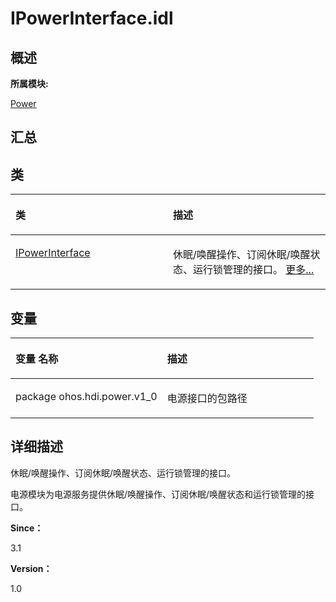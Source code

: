 # IPowerInterface.idl<a name="ZH-CN_TOPIC_0000001290561188"></a>

## **概述**<a name="section1267247605083932"></a>

**所属模块:**

[Power](power.md)

## **汇总**<a name="section209128861083932"></a>

## 类<a name="nested-classes"></a>

<a name="table1026146253083932"></a>
<table><thead align="left"><tr id="row1535015789083932"><th class="cellrowborder" valign="top" width="50%" id="mcps1.1.3.1.1"><p id="p135706579083932"><a name="p135706579083932"></a><a name="p135706579083932"></a>类</p>
</th>
<th class="cellrowborder" valign="top" width="50%" id="mcps1.1.3.1.2"><p id="p178997538083932"><a name="p178997538083932"></a><a name="p178997538083932"></a>描述</p>
</th>
</tr>
</thead>
<tbody><tr id="row1913162619083932"><td class="cellrowborder" valign="top" width="50%" headers="mcps1.1.3.1.1 "><p id="p1234122605083931"><a name="p1234122605083931"></a><a name="p1234122605083931"></a><a href="interface_i_power_interface.md">IPowerInterface</a></p>
</td>
<td class="cellrowborder" valign="top" width="50%" headers="mcps1.1.3.1.2 "><p id="p1439485912083931"><a name="p1439485912083931"></a><a name="p1439485912083931"></a>休眠/唤醒操作、订阅休眠/唤醒状态、运行锁管理的接口。 <a href="interface_i_power_interface.md">更多...</a></p>
</td>
</tr>
</tbody>
</table>

## 变量<a name="var-members"></a>

<a name="table268804930083932"></a>
<table><thead align="left"><tr id="row397880800083932"><th class="cellrowborder" valign="top" width="50%" id="mcps1.1.3.1.1"><p id="p1891286792083932"><a name="p1891286792083932"></a><a name="p1891286792083932"></a>变量 名称</p>
</th>
<th class="cellrowborder" valign="top" width="50%" id="mcps1.1.3.1.2"><p id="p879387373083932"><a name="p879387373083932"></a><a name="p879387373083932"></a>描述</p>
</th>
</tr>
</thead>
<tbody><tr id="row148280323083932"><td class="cellrowborder" valign="top" width="50%" headers="mcps1.1.3.1.1 "><p id="p14796448172411"><a name="p14796448172411"></a><a name="p14796448172411"></a>package ohos.hdi.power.v1_0</p>
</td>
<td class="cellrowborder" valign="top" width="50%" headers="mcps1.1.3.1.2 "><p id="p346903012185"><a name="p346903012185"></a><a name="p346903012185"></a>电源接口的包路径</p>
</td>
</tr>
</tbody>
</table>

## **详细描述**<a name="section1056171694083932"></a>

休眠/唤醒操作、订阅休眠/唤醒状态、运行锁管理的接口。

电源模块为电源服务提供休眠/唤醒操作、订阅休眠/唤醒状态和运行锁管理的接口。

**Since：**

3.1

**Version：**

1.0

